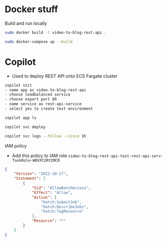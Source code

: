 # Docker stuff

Build and run locally

```bash
sudo docker build -t video-to-blog-rest-api .

sudo docker-compose up --build
```

# Copilot
- Used to deploy REST API onto ECS Fargate cluster
```bash
copilot init
- name app as video-to-blog-rest-api
- choose loadbalanced service
- choose export port 80
- name service as rest-api-service
- select yes to create test environment

copilot app ls

copilot svc deploy

copilot svc logs --follow --since 1h
```

IAM policy

-   Add this policy to IAM role `video-to-blog-rest-api-test-rest-api-serv-TaskRole-W0VXY2RY2MCR`

```json
{
	"Version": "2012-10-17",
	"Statement": [
		{
			"Sid": "AllowBatchAccess",
			"Effect": "Allow",
			"Action": [
				"batch:SubmitJob",
				"batch:DescribeJobs",
				"batch:TagResource"
			],
			"Resource": "*"
		}
	]
}
```
